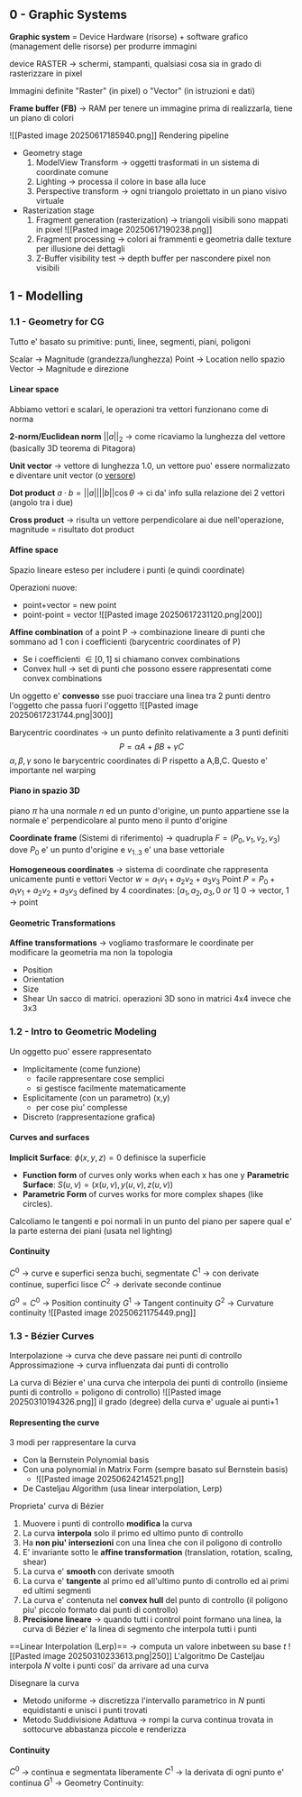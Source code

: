 ## 0 - Graphic Systems
**Graphic system** = Device Hardware (risorse) + software grafico (management delle risorse) per produrre immagini

device RASTER -> schermi, stampanti, qualsiasi cosa sia in grado di rasterizzare in pixel

Immagini definite "Raster" (in pixel) o "Vector" (in istruzioni e dati)

**Frame buffer (FB)** -> RAM per tenere un immagine prima di realizzarla, tiene un piano di colori

![[Pasted image 20250617185940.png]]
Rendering pipeline
- Geometry stage
	1. ModelView Transform -> oggetti trasformati in un sistema di coordinate comune
	2. Lighting -> processa il colore in base alla luce
	3. Perspective transform -> ogni triangolo proiettato in un piano visivo virtuale
- Rasterization stage
	1. Fragment generation (rasterization) -> triangoli visibili sono mappati in pixel 
		![[Pasted image 20250617190238.png]]
	2. Fragment processing -> colori ai frammenti e geometria dalle texture per illusione dei dettagli
	3. Z-Buffer visibility test -> depth buffer per nascondere pixel non visibili
## 1 - Modelling
### 1.1 - Geometry for CG
Tutto e' basato su primitive: punti, linee, segmenti, piani, poligoni

Scalar -> Magnitude (grandezza/lunghezza)
Point -> Location nello spazio
Vector -> Magnitude e direzione

#### Linear space
Abbiamo vettori e scalari, le operazioni tra vettori funzionano come di norma

**2-norm/Euclidean norm** $||a||_{2}$ -> come ricaviamo la lunghezza del vettore (basically 3D teorema di Pitagora)

**Unit vector** -> vettore di lunghezza 1.0, un vettore puo' essere normalizzato e diventare unit vector (o <u>versore</u>)

**Dot product** $a\cdot b=||a||||b||\cos \theta$ -> ci da' info sulla relazione dei 2 vettori (angolo tra i due)

**Cross product** -> risulta un vettore perpendicolare ai due nell'operazione, magnitude = risultato dot product

#### Affine space
Spazio lineare esteso per includere i punti (e quindi coordinate)

Operazioni nuove:
- point+vector = new point
- point-point = vector
	![[Pasted image 20250617231120.png|200]]

**Affine combination** of a point P -> combinazione lineare di punti che sommano ad 1 con i coefficienti (barycentric coordinates of P)
- Se i coefficienti $\in [0,1]$ si chiamano convex combinations
- Convex hull -> set di punti che possono essere rappresentati come convex combinations

Un oggetto e' **convesso** sse puoi tracciare una linea tra 2 punti dentro l'oggetto che passa fuori l'oggetto
![[Pasted image 20250617231744.png|300]]

Barycentric coordinates -> un punto definito relativamente a 3 punti definiti
$$P=\alpha A+ \beta B+\gamma C$$
$\alpha, \beta,\gamma$  sono le barycentric coordinates di P rispetto a A,B,C. Questo e' importante nel warping
#### Piano in spazio 3D
piano $\pi$ ha una normale $n$ ed un punto d'origine, un punto appartiene sse la normale e' perpendicolare al punto meno il punto d'origine

**Coordinate frame** (Sistemi di riferimento) -> quadrupla $F=(P_{0},v_{1},v_{2},v_{3})$ dove $P_0$ e' un punto d'origine e $v_{1..3}$ e' una base vettoriale

**Homogeneous coordinates** -> sistema di coordinate che rappresenta unicamente punti e vettori
Vector $w= a_{1}v_{1}+ a_{2}v_{2}+a_{3}v_{3}$ 
Point $P = P_{0} +a_{1}v_{1}+ a_{2}v_{2}+a_{3}v_{3}$
defined by 4 coordinates: $[a_1,a_2,a_{3}, 0\ or \ 1]$ 0 -> vector, 1 -> point
#### Geometric Transformations
**Affine transformations** -> vogliamo trasformare le coordinate per modificare la geometria ma non la topologia
- Position
- Orientation
- Size
- Shear
Un sacco di matrici. operazioni 3D sono in matrici 4x4 invece che 3x3
### 1.2 - Intro to Geometric Modeling
Un oggetto puo' essere rappresentato
- Implicitamente (come funzione)
	- facile rappresentare cose semplici
	- si gestisce facilmente matematicamente
- Esplicitamente (con un parametro) (x,y)
	- per cose piu' complesse
- Discreto (rappresentazione grafica)
#### Curves and surfaces
**Implicit Surface**: $\phi(x, y, z) = 0$ definisce la superficie
- **Function form** of curves only works when each x has one y
**Parametric Surface**: $S(u, v) = (x(u,v), y(u,v), z(u,v))$
- **Parametric Form** of curves works for more complex shapes (like circles).

Calcoliamo le tangenti e poi normali in un punto del piano per sapere qual e' la parte esterna dei piani (usata nel lighting)

#### Continuity
$C^0$ -> curve e superfici senza buchi, segmentate
$C^1$ -> con derivate continue, superfici lisce
$C^2$ -> derivate seconde continue

$G^0=C^0$ -> Position continuity
$G^1$ -> Tangent continuity
$G^2$ -> Curvature continuity
![[Pasted image 20250621175449.png]]


### 1.3 - Bézier Curves
Interpolazione -> curva che deve passare nei punti di controllo
Approssimazione -> curva influenzata dai punti di controllo

La curva di Bézier e' una curva che interpola dei punti di controllo (insieme punti di controllo = poligono di controllo)
![[Pasted image 20250310194326.png]]
il grado (degree) della curva e' uguale ai punti+1

#### Representing the curve
3 modi per rappresentare la curva
- Con la Bernstein Polynomial basis
- Con una polynomial in Matrix Form (sempre basato sul Bernstein basis)
	- ![[Pasted image 20250624214521.png]]
- De Casteljau Algorithm (usa linear interpolation, Lerp)

Proprieta' curva di Bézier
1. Muovere i punti di controllo **modifica** la curva
2. La curva **interpola** solo il primo ed ultimo punto di controllo
3. Ha **non piu' intersezioni** con una linea che con il poligono di controllo
4. E' invariante sotto le **affine transformation** (translation, rotation, scaling, shear)
5. La curva e' **smooth** con derivate smooth
6. La curva e' **tangente** al primo ed all'ultimo punto di controllo ed ai primi ed ultimi segmenti
7. La curva e' contenuta nel **convex hull** del punto di controllo (il poligono piu' piccolo formato dai punti di controllo)
8. **Precisione lineare** -> quando tutti i control point formano una linea, la curva di Bézier e' la linea di segmento che interpola tutti i punti

==Linear Interpolation (Lerp)== -> computa un valore inbetween su base $t$
![[Pasted image 20250310233613.png|250]]
L'algoritmo De Casteljau interpola $N$ volte i punti cosi' da arrivare ad una curva

Disegnare la curva
- Metodo uniforme -> discretizza l'intervallo parametrico in $N$ punti equidistanti e unisci i punti trovati
- Metodo Suddivisione Adattuva -> rompi la curva continua trovata in sottocurve abbastanza piccole e renderizza

#### Continuity
$C^0$ -> continua e segmentata liberamente
$C^1$ -> la derivata di ogni punto e' continua
$G^1$ -> Geometry Continuity: 


##
###